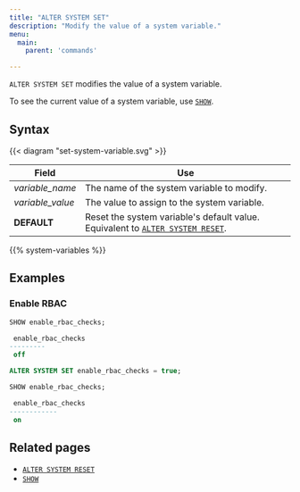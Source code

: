 ```yaml
---
title: "ALTER SYSTEM SET"
description: "Modify the value of a system variable."
menu:
  main:
    parent: 'commands'

---
```


`ALTER SYSTEM SET` modifies the value of a system variable.

To see the current value of a system variable, use [`SHOW`](../show).

## Syntax

{{< diagram "set-system-variable.svg" >}}

Field                   | Use
------------------------|-----
_variable&lowbar;name_  | The name of the system variable to modify.
_variable&lowbar;value_ | The value to assign to the system variable.
**DEFAULT**             | Reset the system variable's default value. Equivalent to [`ALTER SYSTEM RESET`](../alter-system-reset).

{{% system-variables %}}

## Examples

### Enable RBAC

```sql
SHOW enable_rbac_checks;

 enable_rbac_checks
---------
 off

ALTER SYSTEM SET enable_rbac_checks = true;

SHOW enable_rbac_checks;

 enable_rbac_checks
------------
 on
```

## Related pages

- [`ALTER SYSTEM RESET`](../alter-system-reset)
- [`SHOW`](../show)
